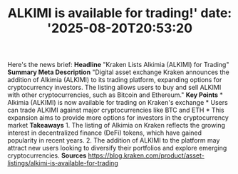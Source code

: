 ﻿---
title: "ALKIMI is available for trading!'
date: '2025-08-20T20:53:20"
category: "Markets"
summary: ""
slug: "alkimi is available for trading"
source_urls:
  - "https://blog.kraken.com/product/asset-listings/alkimi-is-available-for-trading"
seo:
  title: "ALKIMI is available for trading! | Hash n Hedge'
  description: '"
  keywords: ["news", "markets", "brief"]
---
Here's the news brief:  **Headline** "Kraken Lists Alkimia (ALKIMI) for Trading"  **Summary Meta Description** "Digital asset exchange Kraken announces the addition of Alkimia (ALKIMI) to its trading platform, expanding options for cryptocurrency investors. The listing allows users to buy and sell ALKIMI with other cryptocurrencies, such as Bitcoin and Ethereum."  **Key Points**  * Alkimia (ALKIMI) is now available for trading on Kraken's exchange * Users can trade ALKIMI against major cryptocurrencies like BTC and ETH * This expansion aims to provide more options for investors in the cryptocurrency market  **Takeaways**  1. The listing of Alkimia on Kraken reflects the growing interest in decentralized finance (DeFi) tokens, which have gained popularity in recent years. 2. The addition of ALKIMI to the platform may attract new users looking to diversify their portfolios and explore emerging cryptocurrencies.  **Sources** https://blog.kraken.com/product/asset-listings/alkimi-is-available-for-trading 
